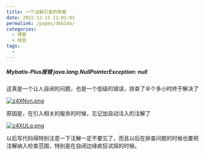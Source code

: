 ```yaml
---
title: 一个注解引发的惨案
date: 2022-12-13 11:01:03
permalink: /pages/dbb14a/
categories:
  - 博客
  - 经验
tags:
  - 
---
```

##### Mybatis-Plus报错 java.lang.NullPointerException: null

这真是一个让人自闭的问题，也是一个低级的错误，排查了半个多小时终于解决了

[![z4XNyn.png](https://s1.ax1x.com/2022/12/13/z4XNyn.png)](https://imgse.com/i/z4XNyn)

原因是，在引入相关的服务的时候，忘记加自动注入的注解了

[![z4XULq.png](https://s1.ax1x.com/2022/12/13/z4XULq.png)](https://imgse.com/i/z4XULq)

以后写代码得特别注意一下注解一定不要忘了，而且以后在排查问题的时候也要把注解纳入检查范围，特别是在自闭边缘疯狂试探的时候。